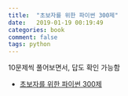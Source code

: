 ```yaml
---
title:  "초보자를 위한 파이썬 300제"
date:   2019-01-19 00:19:49
categories: book
comment: false
tags: python
---
```


10문제씩 풀어보면서, 답도 확인 가능함

* [초보자를 위한 파이썬 300제](https://wikidocs.net/book/922)
